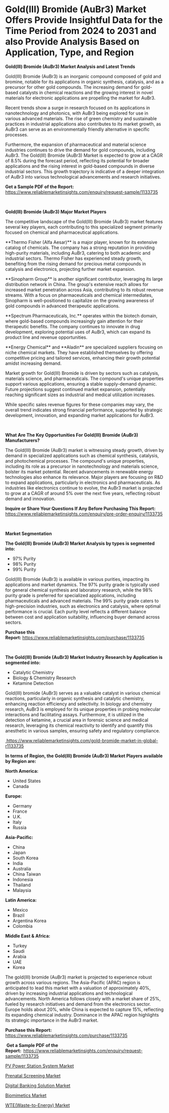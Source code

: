 <p><h1>Gold(III) Bromide (AuBr3) Market Offers Provide Insightful Data for the Time Period from 2024 to 2031 and also Provide Analysis Based on Application, Type, and Region</h1></p><p><strong>Gold(III) Bromide (AuBr3) Market Analysis and Latest Trends</strong></p>
<p><p>Gold(III) Bromide (AuBr3) is an inorganic compound composed of gold and bromine, notable for its applications in organic synthesis, catalysis, and as a precursor for other gold compounds. The increasing demand for gold-based catalysts in chemical reactions and the growing interest in novel materials for electronic applications are propelling the market for AuBr3. </p><p>Recent trends show a surge in research focused on its applications in nanotechnology and photonics, with AuBr3 being explored for use in various advanced materials. The rise of green chemistry and sustainable practices in industrial applications also contributes to its market growth, as AuBr3 can serve as an environmentally friendly alternative in specific processes.</p><p>Furthermore, the expansion of pharmaceutical and material science industries continues to drive the demand for gold compounds, including AuBr3. The Gold(III) Bromide (AuBr3) Market is expected to grow at a CAGR of 8.5% during the forecast period, reflecting its potential for broader applications and the rising interest in gold-based compounds in diverse industrial sectors. This growth trajectory is indicative of a deeper integration of AuBr3 into various technological advancements and research initiatives.</p></p>
<p><strong>Get a Sample PDF of the Report:&nbsp;</strong> <a href="https://www.reliablemarketinsights.com/enquiry/request-sample/1133735?utm_campaign=1331&utm_medium=2&utm_source=Github&utm_content=ia&utm_term=07102024&utm_id=goldiii-bromide-aubr3">https://www.reliablemarketinsights.com/enquiry/request-sample/1133735</a></p>
<p>&nbsp;</p>
<p><strong>Gold(III) Bromide (AuBr3) Major Market Players</strong></p>
<p><p>The competitive landscape of the Gold(III) Bromide (AuBr3) market features several key players, each contributing to this specialized segment primarily focused on chemical and pharmaceutical applications.</p><p>**Thermo Fisher (Alfa Aesar)** is a major player, known for its extensive catalog of chemicals. The company has a strong reputation in providing high-purity materials, including AuBr3, catering to both academic and industrial sectors. Thermo Fisher has experienced steady growth, benefiting from the rising demand for precious metal compounds in catalysis and electronics, projecting further market expansion.</p><p>**Sinopharm Group** is another significant contributor, leveraging its large distribution network in China. The group's extensive reach allows for increased market penetration across Asia, contributing to its robust revenue streams. With a focus on pharmaceuticals and chemical intermediates, Sinopharm is well-positioned to capitalize on the growing awareness of gold compounds in advanced therapeutic applications.</p><p>**Spectrum Pharmaceuticals, Inc.** operates within the biotech domain, where gold-based compounds increasingly gain attention for their therapeutic benefits. The company continues to innovate in drug development, exploring potential uses of AuBr3, which can expand its product line and revenue opportunities.</p><p>**Energy Chemical** and **Aladin** are specialized suppliers focusing on niche chemical markets. They have established themselves by offering competitive pricing and tailored services, enhancing their growth potential amidst increasing demand.</p><p>Market growth for Gold(III) Bromide is driven by sectors such as catalysis, materials science, and pharmaceuticals. The compound's unique properties support various applications, ensuring a stable supply-demand dynamic. Future projections suggest continued market expansion, potentially reaching significant sizes as industrial and medical utilization increases.</p><p>While specific sales revenue figures for these companies may vary, the overall trend indicates strong financial performance, supported by strategic development, innovation, and expanding market applications for AuBr3.</p></p>
<p>&nbsp;</p>
<p><strong>What Are The Key Opportunities For Gold(III) Bromide (AuBr3) Manufacturers?</strong></p>
<p><p>The Gold(III) Bromide (AuBr3) market is witnessing steady growth, driven by demand in specialized applications such as chemical synthesis, catalysis, and photochemical processes. The compound's unique properties, including its role as a precursor in nanotechnology and materials science, bolster its market potential. Recent advancements in renewable energy technologies also enhance its relevance. Major players are focusing on R&D to expand applications, particularly in electronics and pharmaceuticals. As industries like electronics continue to evolve, the AuBr3 market is projected to grow at a CAGR of around 5% over the next five years, reflecting robust demand and innovation.</p></p>
<p><strong>Inquire or Share Your Questions If Any Before Purchasing This Report:</strong> <a href="https://www.reliablemarketinsights.com/enquiry/pre-order-enquiry/1133735?utm_campaign=1331&utm_medium=2&utm_source=Github&utm_content=ia&utm_term=07102024&utm_id=goldiii-bromide-aubr3">https://www.reliablemarketinsights.com/enquiry/pre-order-enquiry/1133735</a></p>
<p>&nbsp;</p>
<p><strong>Market Segmentation</strong></p>
<p><strong>The Gold(III) Bromide (AuBr3) Market Analysis by types is segmented into:</strong></p>
<p><ul><li>97% Purity</li><li>98% Purity</li><li>99% Purity</li></ul></p>
<p><p>Gold(III) Bromide (AuBr3) is available in various purities, impacting its applications and market dynamics. The 97% purity grade is typically used for general chemical synthesis and laboratory research, while the 98% purity grade is preferred for specialized applications, including pharmaceuticals and advanced materials. The 99% purity grade caters to high-precision industries, such as electronics and catalysis, where optimal performance is crucial. Each purity level reflects a different balance between cost and application suitability, influencing buyer demand across sectors.</p></p>
<p><strong>Purchase this Report:&nbsp;</strong><a href="https://www.reliablemarketinsights.com/purchase/1133735?utm_campaign=1331&utm_medium=2&utm_source=Github&utm_content=ia&utm_term=07102024&utm_id=goldiii-bromide-aubr3">https://www.reliablemarketinsights.com/purchase/1133735</a></p>
<p>&nbsp;</p>
<p><strong>The Gold(III) Bromide (AuBr3) Market Industry Research by Application is segmented into:</strong></p>
<p><ul><li>Catalytic Chemistry</li><li>Biology & Chemistry Research</li><li>Ketamine Detection</li></ul></p>
<p><p>Gold(III) bromide (AuBr3) serves as a valuable catalyst in various chemical reactions, particularly in organic synthesis and catalytic chemistry, enhancing reaction efficiency and selectivity. In biology and chemistry research, AuBr3 is employed for its unique properties in probing molecular interactions and facilitating assays. Furthermore, it is utilized in the detection of ketamine, a crucial area in forensic science and medical research, leveraging its chemical reactivity to identify and quantify this anesthetic in various samples, ensuring safety and regulatory compliance.</p></p>
<p><a href="https://www.reliablemarketinsights.com/gold-bromide-market-in-global-r1133735?utm_campaign=1331&utm_medium=2&utm_source=Github&utm_content=ia&utm_term=07102024&utm_id=goldiii-bromide-aubr3">&nbsp;https://www.reliablemarketinsights.com/gold-bromide-market-in-global-r1133735</a></p>
<p><strong>In terms of Region, the Gold(III) Bromide (AuBr3) Market Players available by Region are:</strong></p>
<p>
    <p> <strong> North America: </strong>
        <ul>
            <li>United States</li>
            <li>Canada</li>
        </ul>
        </p> 
    <p> <strong> Europe: </strong>
        <ul>
            <li>Germany</li>
            <li>France</li>
            <li>U.K.</li>
            <li>Italy</li>
            <li>Russia</li>
        </ul>
        </p> 
    <p> <strong> Asia-Pacific: </strong>
        <ul>
            <li>China</li>
            <li>Japan</li>
            <li>South Korea</li>
            <li>India</li>
            <li>Australia</li>
            <li>China Taiwan</li>
            <li>Indonesia</li>
            <li>Thailand</li>
            <li>Malaysia</li>
        </ul>
        </p> 
    <p> <strong> Latin America: </strong>
        <ul>
            <li>Mexico</li>
            <li>Brazil</li>
            <li>Argentina Korea</li>
            <li>Colombia</li>
        </ul>
        </p> 
    <p> <strong> Middle East & Africa: </strong>
        <ul>
            <li>Turkey</li>
            <li>Saudi</li>
            <li>Arabia</li>
            <li>UAE</li>
            <li>Korea</li>
        </ul>
    </p>
    </p>
<p><p>The gold(III) bromide (AuBr3) market is projected to experience robust growth across various regions. The Asia-Pacific (APAC) region is anticipated to lead this market with a valuation of approximately 40%, driven by increasing industrial applications and technological advancements. North America follows closely with a market share of 25%, fueled by research initiatives and demand from the electronics sector. Europe holds about 20%, while China is expected to capture 15%, reflecting its expanding chemical industry. Dominance in the APAC region highlights its strategic importance in the AuBr3 market.</p></p>
<p><strong>Purchase this Report: </strong><a href="https://www.reliablemarketinsights.com/purchase/1133735?utm_campaign=1331&utm_medium=2&utm_source=Github&utm_content=ia&utm_term=07102024&utm_id=goldiii-bromide-aubr3">https://www.reliablemarketinsights.com/purchase/1133735</a></p>
<p>&nbsp;<strong>Get a Sample PDF of the Report:&nbsp;&nbsp;</strong><a href="https://www.reliablemarketinsights.com/enquiry/request-sample/1133735?utm_campaign=1331&utm_medium=2&utm_source=Github&utm_content=ia&utm_term=07102024&utm_id=goldiii-bromide-aubr3">https://www.reliablemarketinsights.com/enquiry/request-sample/1133735</a></p>
<p><strong></strong></p>
<p><p><a href="https://issuu.com/reportprime-2/docs/pv-power-station-system-market-size_ee1926359c45f5?utm_campaign=1331&utm_medium=2&utm_source=Github&utm_content=ia&utm_term=07102024&utm_id=goldiii-bromide-aubr3">PV Power Station System Market</a></p><p><a href="https://www.linkedin.com/pulse/prenatal-screening-market-size-share-competitive-landscape-trend-jz1se?utm_campaign=1331&utm_medium=2&utm_source=Github&utm_content=ia&utm_term=07102024&utm_id=goldiii-bromide-aubr3">Prenatal Screening Market</a></p><p><a href="https://www.linkedin.com/pulse/global-digital-banking-solution-market-trends-forecasts-strategic-wwkje?utm_campaign=1331&utm_medium=2&utm_source=Github&utm_content=ia&utm_term=07102024&utm_id=goldiii-bromide-aubr3">Digital Banking Solution Market</a></p><p><a href="https://www.linkedin.com/pulse/insights-biomimetics-industry-market-financial-status-size-ytuee?utm_campaign=1331&utm_medium=2&utm_source=Github&utm_content=ia&utm_term=07102024&utm_id=goldiii-bromide-aubr3">Biomimetics Market</a></p><p><a href="https://issuu.com/reportprime-2/docs/wtewaste-to-energy-market-size-2030_51ca873486c584?utm_campaign=1331&utm_medium=2&utm_source=Github&utm_content=ia&utm_term=07102024&utm_id=goldiii-bromide-aubr3">WTE(Waste-to-Energy) Market</a></p></p>